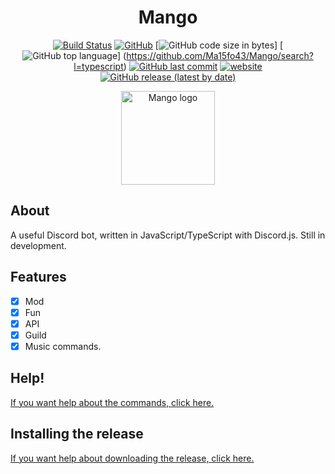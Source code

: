 <div id="div1" align="center">
  <h1>Mango</h1>
 </div>
 
<div id="badges" align="center">
  
  [![Build Status](https://travis-ci.com/Ma15fo43/Mango.svg?branch=master)](https://travis-ci.com/Ma15fo43/Mango)
  [![GitHub](https://img.shields.io/github/license/Ma15fo43/Mango)](https://github.com/Ma15fo43/Mango/blob/master/LICENSE)
  [![GitHub code size in bytes](https://img.shields.io/github/languages/code-size/Ma15fo43/Mango)]
  [![GitHub top language](https://img.shields.io/github/languages/top/Ma15fo43/Mango)]   (https://github.com/Ma15fo43/Mango/search?l=typescript)
  [![GitHub last commit](https://img.shields.io/github/last-commit/Ma15fo43/Mango)](https://github.com/Ma15fo43/Mango/commit/master) 
  [![website](https://img.shields.io/website.svg?url=https%3A%2F%2Fwww.mazz.ml%2Findex.html)](https://mazz.ml/Pages/Mango/index.html)
  [![GitHub release (latest by date)](https://img.shields.io/github/v/release/Ma15fo43/Mango)](https://github.com/Ma15fo43/Mango/releases/latest)
</div>

<div id="logo" align="center">
<img src="https://user-images.githubusercontent.com/37367577/79960880-3ea97b00-8486-11ea-96f9-c367eb2859aa.png" width="150" alt="Mango logo" />
</div>

## About
A useful Discord bot, written in JavaScript/TypeScript with Discord.js. Still in development.

## Features
- [x] Mod
- [x] Fun
- [x] API
- [x] Guild
- [x] Music commands.

## Help! 
[If you want help about the commands, click here.](https://github.com/Ma15fo43/Mango/wiki/Commands!)

## Installing the release
[If you want help about downloading the release, click here.](https://github.com/Ma15fo43/Mango/wiki/Release)
